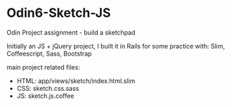 # Odin6-Sketch-JS
Odin Project assignment - build a sketchpad

Initially an JS + jQuery project, I built it in Rails for some practice with: Slim, Coffeescript, Sass, Bootstrap

main project related files:
* HTML: app/views/sketch/index.html.slim
* CSS: sketch.css.sass
* JS: sketch.js.coffee
